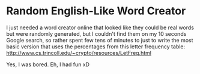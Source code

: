 # Random English-Like Word Creator

I just needed a word creator online that looked like they could be real words but were randomly generated, but I couldn't find them on my 10 seconds Google search, so rather spent few tens of minutes to just to write the most basic version that uses the percentages from this letter frequency table: http://www.cs.trincoll.edu/~crypto/resources/LetFreq.html

Yes, I was bored. Eh, I had fun xD
